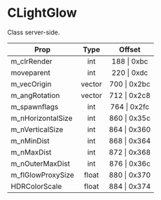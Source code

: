 # CLightGlow

Class server-side.

|Prop|Type|Offset|
|---|:-:|:-:|
|m_clrRender|int|188 \| 0xbc|
|moveparent|int|220 \| 0xdc|
|m_vecOrigin|vector|700 \| 0x2bc|
|m_angRotation|vector|712 \| 0x2c8|
|m_spawnflags|int|764 \| 0x2fc|
|m_nHorizontalSize|int|860 \| 0x35c|
|m_nVerticalSize|int|864 \| 0x360|
|m_nMinDist|int|868 \| 0x364|
|m_nMaxDist|int|872 \| 0x368|
|m_nOuterMaxDist|int|876 \| 0x36c|
|m_flGlowProxySize|float|880 \| 0x370|
|HDRColorScale|float|884 \| 0x374|
